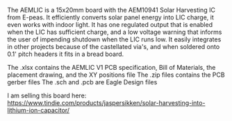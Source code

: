 The AEMLIC is a 15x20mm board with the AEM10941 Solar Harvesting IC from E-peas. It efficiently converts solar panel energy into LIC charge, it even works with indoor light. It has one regulated output that is enabled when the LIC has sufficient charge, and a low voltage warning that informs the user of impending shutdown when the LIC runs low. It easily integrates in other projects because of the castellated via's, and when soldered onto 0.1' pitch headers it fits in a bread board.

The .xlsx contains the AEMLIC V1 PCB specification, Bill of Materials, the placement drawing, and the XY positions file 
The .zip files contains the PCB gerber files
The .sch and .pcb are Eagle Design files

I am selling this board here:
https://www.tindie.com/products/jaspersikken/solar-harvesting-into-lithium-ion-capacitor/


